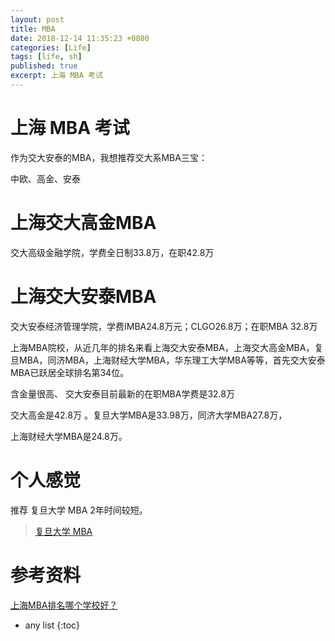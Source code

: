 ```yaml
---
layout: post
title: MBA
date: 2018-12-14 11:35:23 +0800
categories: [Life]
tags: [life, sh]
published: true
excerpt: 上海 MBA 考试
---
```


# 上海 MBA 考试

作为交大安泰的MBA，我想推荐交大系MBA三宝：

中欧、高金、安泰


# 上海交大高金MBA

交大高级金融学院，学费全日制33.8万，在职42.8万

# 上海交大安泰MBA

交大安泰经济管理学院，学费IMBA24.8万元；CLGO26.8万；在职MBA 32.8万

上海MBA院校，从近几年的排名来看上海交大安泰MBA，上海交大高金MBA，复旦MBA，同济MBA，上海财经大学MBA，华东理工大学MBA等等，首先交大安泰MBA已跃居全球排名第34位。

含金量很高、 交大安泰目前最新的在职MBA学费是32.8万    

交大高金是42.8万  。复旦大学MBA是33.98万，同济大学MBA27.8万，  

上海财经大学MBA是24.8万。

# 个人感觉

推荐 复旦大学 MBA 2年时间较短。

> [复旦大学 MBA](http://www.fdsm.fudan.edu.cn/fdmba/info_survey.html)



# 参考资料

[上海MBA排名哪个学校好？](https://www.zhihu.com/question/23914807)

* any list
{:toc}